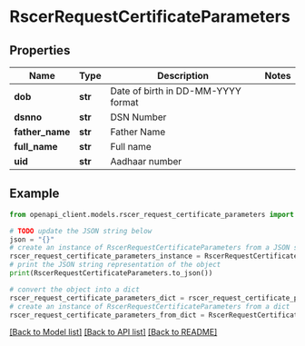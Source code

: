 # RscerRequestCertificateParameters


## Properties

Name | Type | Description | Notes
------------ | ------------- | ------------- | -------------
**dob** | **str** | Date of birth in DD-MM-YYYY format | 
**dsnno** | **str** | DSN Number | 
**father_name** | **str** | Father Name | 
**full_name** | **str** | Full name | 
**uid** | **str** | Aadhaar number | 

## Example

```python
from openapi_client.models.rscer_request_certificate_parameters import RscerRequestCertificateParameters

# TODO update the JSON string below
json = "{}"
# create an instance of RscerRequestCertificateParameters from a JSON string
rscer_request_certificate_parameters_instance = RscerRequestCertificateParameters.from_json(json)
# print the JSON string representation of the object
print(RscerRequestCertificateParameters.to_json())

# convert the object into a dict
rscer_request_certificate_parameters_dict = rscer_request_certificate_parameters_instance.to_dict()
# create an instance of RscerRequestCertificateParameters from a dict
rscer_request_certificate_parameters_from_dict = RscerRequestCertificateParameters.from_dict(rscer_request_certificate_parameters_dict)
```
[[Back to Model list]](../README.md#documentation-for-models) [[Back to API list]](../README.md#documentation-for-api-endpoints) [[Back to README]](../README.md)


